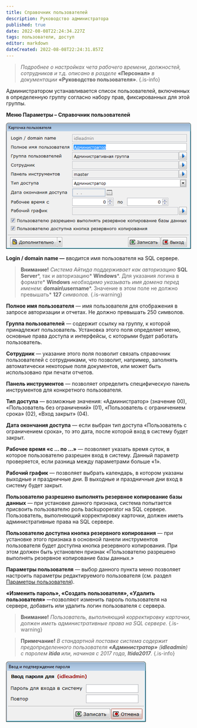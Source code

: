 ```yaml
---
title: Справочник пользователей
description: Руководство администратора
published: true
date: 2022-08-08T22:24:34.227Z
tags: пользователи, доступ
editor: markdown
dateCreated: 2022-08-08T22:24:31.857Z
---
```


> *Подробнее о настройках чета рабочего времени, должностей, сотрудников и т.д. описано в разделе* **«Персонал»** *в документации* **«Руководство пользователя»**.
{.is-info}


Администратором устанавливается список пользователей, включенных в определенную группу согласно набору прав, фиксированных для этой группы.

**Меню Параметры – Справочник пользователей**

**![2013-04-05_131548.png](/images/admin-guide/directories/users/ec8906427e7b531ffe6ba966b3ed3bb7.png)**

**Login / domain name —** вводится имя пользователя на SQL сервере.

> **Внимание!** *Система Айтида поддерживает как авторизацию* **SQL Server***, так и авторизацию* **Windows***. Для указания логина в формате* **Windows** *необходимо указывать имя домена перед именем:* **domain\\username***. Значение в этом поле не должно превышать* **127** *символов.*
{.is-warning}


**Полное имя пользователя** — имя пользователя для отображения в запросе авторизации и отчетах. Не должно превышать 250 символов.

**Группа пользователей** — содержит ссылку на группу, к которой принадлежит пользователь. Установка этого поля определяет меню, основные права доступа и интерфейсы, с которыми будет работать пользователь.

**Сотрудник** — указание этого поля позволит связать справочник пользователей с сотрудниками, что позволит, например, заполнять автоматически некоторые поля документов, или может быть использовано при печати отчетов.

**Панель инструментов** — позволяет определить специфическую панель инструментов для конкретного пользователя.

**Тип доступа** — возможные значения: «Администратор» (значение 00), «Пользователь без ограничений» (01), «Пользователь с ограничением срока» (02), «Вход закрыт» (04).

**Дата окончания доступа** — если выбран тип доступа «Пользователь с ограничением срока», то это дата, после которой вход в систему будет закрыт.

**Рабочее время «с … по …»** — позволяет указать время суток, в которое пользователю разрешен вход в систему. Данный параметр проверяется, если разница между параметрами больше «1».

**Рабочий график** — позволяет выбрать календарь, в котором указаны выходные и праздничные дни. В выходные и праздничные дни вход в систему будет закрыт.

**Пользователю разрешено выполнять резервное копирование базы данных** — при установке данного признака, система попытается присвоить пользователю роль backupoperator на SQL сервере. Пользователь, выполняющий корректировку карточки, должен иметь административные права на SQL сервере.

**Пользователю доступна кнопка резервного копирования** — при установке этого признака в основной панели инструментов пользователя будет доступна кнопка резервного копирования. При этом должен быть установлен признак «Пользователю разрешено выполнять резервное копирование базы данных.»

**Параметры пользователя** — выбор данного пункта меню позволяет настроить параметры редактируемого пользователя (см. раздел [Параметры пользователя](/docs/admin-guide/settings#_Параметры_пользователя)).

**«Изменить пароль», «Создать пользователя», «Удалить пользователя»** —позволяют изменить пароль пользователя на сервере, добавить или удалить логин пользователя с сервера.

> **Внимание!** *Пользователь, выполняющий корректировку карточки, должен иметь административные права на SQL сервере.*
{.is-warning}


> **Примечание!** *В стандартной поставке система содержит предопределенного пользователя **«Администратор»** (**idleadmin**) с паролем **itida** или, начиная с 2017 года, **Itida2017**.*
{.is-info}


![2013-04-05_132400.png](/images/admin-guide/directories/users/2ead1c8f05a12461480161fbe6ddd4bd.png)
